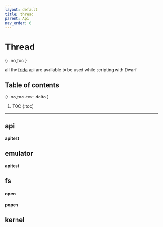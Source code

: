 ```yaml
---
layout: default
title: thread
parent: Api
nav_order: 6
---
```


# Thread
{: .no_toc }


all the [frida](https://www.frida.re/docs/javascript-api) api are available to be used while scripting with Dwarf

## Table of contents
{: .no_toc .text-delta }

1. TOC
{:toc}

---

## api

#### apitest

## emulator

#### apitest

## fs

#### open

#### popen

## kernel

